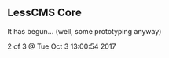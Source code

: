 LessCMS Core
------------

It has begun... (well, some prototyping anyway)

2 of 3 @ Tue Oct  3 13:00:54 2017
